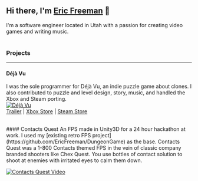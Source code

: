 ## Hi there, I'm [Eric Freeman](http://eric.bz/) 👋

I'm a software engineer located in Utah with a passion for creating video games and writing music.
<br /><br />
### Projects
---

#### Déjà Vu
I was the sole programmer for Déjà Vu, an indie puzzle game about clones.  I also contributed to puzzle and level design, story, music, and handled the Xbox and Steam porting.
<br />
[![Déjà Vu](https://steamcdn-a.akamaihd.net/steam/apps/843710/extras/clone_mechanic_2.gif)]()
<br />
[Trailer](https://www.youtube.com/watch?v=77evGtcUDIk) | [Xbox Store](https://www.microsoft.com/en-us/p/deja-vu/9p4xcv70lftp?) | [Steam Store](https://store.steampowered.com/app/843710/Dj_Vu/)

<br />
#### Contacts Quest
An FPS made in Unity3D for a 24 hour hackathon at work.  I used my [existing retro FPS project](https://github.com/EricFreeman/DungeonGame) as the base.  Contacts Quest was a 1-800 Contacts themed FPS in the vein of classic company branded shooters like Chex Quest.  You use bottles of contact solution to shoot at enemies with irritated eyes to calm them down.

[![Contacts Quest Video](http://img.youtube.com/vi/cBMMWZJqGdQ/0.jpg)](http://www.youtube.com/watch?v=cBMMWZJqGdQ "Video Title")
